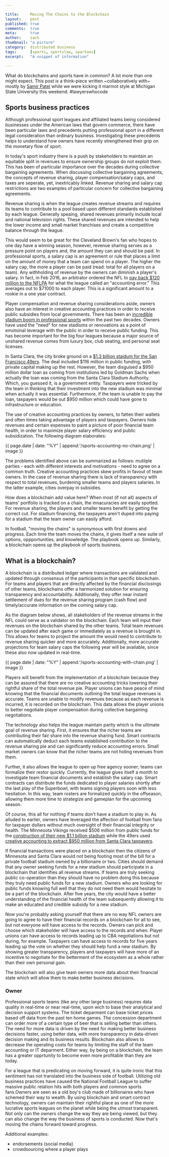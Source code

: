```yaml
---

title:     Moving The Chains to the Blockchain
layout:    post
published: true
comments:  true
meta:      true
author:    zach
thumbnail: "a picture"
category:  distributed business
tags:      [sports, sportslaw, spartans]
excerpt:   "A snippet of information"

---
```


What do blockchains and sports have in common? A lot more than one might expect. This post is a think-piece written ~collaboratively with~ mostly by [Samir Patel](https://twitter.com/samirpatellaw) while we were kicking it marmot style at Michigan State University this weekend. #lawyerswhocode


## Sports business practices

Although professional sport leagues and affiliated teams being considered businesses under the American laws that govern commerce, there have been particular laws and precedents putting professional sport in a different legal consideration than ordinary business. Investigating these precedents helps to understand how owners have recently strengthened their grip on the monetary flow of sport.

In today's sport industry there is a push by stakeholders to maintain an equitable split in revenues to ensure ownership groups do not exploit them.  This has been of particular importance over the decades during collective bargaining agreements. When discussing collective bargaining agreements, the concepts of revenue sharing, player compensation/salary caps, and taxes are seperate, yet, inextricably linked. Revenue sharing and salary cap restrictions are two examples of particular concern for collective bargaining agreements. 

Revenue sharing is when the league creates revenue streams and requires its teams to contribute to a pool based upon different standards established by each league. Generally speaing, shared revenues primarily include local and national television rights. These shared revenues are intended to help the lower income and small market franchises and create a competitive balance through the league.

This would seem to be great for the Cleveland Brown's fan who hopes to one day have a winning season, however, revenue sharing serves as a pressure point on players and, the amount they can and should be paid. In professional sports, a salary cap is an agreement or rule that places a limit on the amount of money that a team can spend on a player. The higher the salary cap, the more a player can be paid (read: total for all players on a team). Any withholding of revenue by the owners can diminish a player's salary. In fact, in Feb 2016, an arbitrator ordered the NFL to [pay back $120 million to the NFLPA](http://fortune.com/2016/02/23/nfl-salary-cap/) for what the league called an "accounting error." This averages out to $71000 to each player. This is a significant amount to a rookie in a one year contract.
 
Player compensation and revenue sharing considerations aside, owners also have an interest in creative accounting practices in order to receive public subsidies from local governments. There has been an [incredible stadium boom in professional sports](http://www.nytimes.com/2009/12/25/sports/25stadium.html?_r=0) within the past two decades. Owners have used the "need" for new stadiums or renovations as a point of emotoinal leverage with the public in order to receive public funding. This has become important for the big four leagues because a major source of unshared revenue comes from luxury box, club seating, and personal seat licenses.

In Santa Clara, the city broke ground on a [$1.3 billion staidum for the San Francisco 49ers](http://www.voiceofsandiego.org/topics/land-use/how-the-49ers-got-a-stadium-and-why-it-wont-work-here/). The deal included $116 million in public funding, with private capital making up the rest. However, the team disguised a $950 million dollar loan as coming from institutions led by Goldman Sachs when actually the loan was coming from the Santa Clara Stadium Authority. Which, you guessed it, is a government entity. Taxpayers were tricked by the team in thinking that their investment into the new stadium was minimal when actually it was essential. Furthermore, if the team is unable to pay the loan, taxpayers would be out $950 million which could have gone to infrastructure or education. 

The use of creative accounting practices by owners, to fatten their wallets and often times taking advantage of players and taxpayers. Owners hide revenues and certain expenses to paint a picture of poor financial team health, in order to maximize player salary efficiency and public subsidization. The following diagram elaborates:

{{ page.date | date: "%Y" | append:'/sports-accounting-no-chain.png' | image }}

The problems identified above can be summarized as follows: mutliple parties - each with different interests and motivations - need to agree on a common truth. Creative accounting practices skew profits in favout of team owners. In the case of revenue sharing there is lack of transparency with respect to total revenues, burdening smaller teams and players salaries. In the latter example, cities overpay in subsidies. 

How does a blockchain add value here? When most (if not all) aspects of teams' portfolio is tracked on a chain, the innacuracies are easily spotted. For revenue sharing, the players and smaller teams benefit by getting the correct cut. For stadium financing, the taxpayers aren't duped into paying for a stadium that the team owner can easily afford. 

In football, "moving the chains" is synonymous with first downs and progress. Each time the team moves the chains, it gives itself a new suite of options, oppportunities, and knowledge. The playbook opens up. Similarly, a blockchain opens up the playbook of sports business.

## What is a blockchain?

A blockchain is a distributed ledger where transactions are validated and updated through consensus of the participants in that specific blockchain. For teams and players that are directly affected by the financial disclosings of other teams, blockchains offer a harmonized solution for ensuring transparency and accountability. Additionally, they offer near instant settlement of dues for the revenue sharing program (cash flow) and timely/accurate information on the coming salary cap.

As the diagram below shows, all stakeholders of the revenue streams in the NFL could serve as a validator on the blockchain.  Each team will input their revenues on the blockchain shared by the other teams. Total team revenues can be updated after each game or immediately as a revenue is brought in. This allows for teams to project the amount the would need to contribute to revenue sharing quicker and more accurately. Additionally, more accurate projections for team salary caps the following year will be available, since these also now updated in real-time.

{{ page.date | date: "%Y" | append:'/sports-accounting-with-chain.png' | image }}

Players will benefit from the implementation of a blockchain because they can be assured that there are no creative accounting tricks lowering their rightful share of the total revenue pie. Player unions can have peace of mind knowing that the financial documents outlining the total league revenues is accurate. Teams are unable to modify revenues because as each revenue is incurred, it is recorded on the blockchain. This data allows the player unions to better negotiate player compensation during collective bargaining negotiations.

The technology also helps the league maintain parity which is the ultimate goal of revenue sharing. First, it ensures that the richer teams are contributing their fair share into the revenue sharing fund. Smart contracts can automatically deduct each teams established contribution to the revenue sharing pie and can significantly reduce accounting errors. Small market owners can know that the richer teams are not hiding revenues from them. 

Further, it also allows the league to open up free agency sooner; teams can formalize their restor quickly. Currently, the league gives itself a month to investigate team financial documents and establish the salary cap. Smart contracts can distribute the funds dedicated to player salaries shortly after the last play of the Superbowl, with teams signing players soon with less hesitation. In this way, team rosters are formalized quickly in the offseason, allowing them more time to strategize and gameplan for the upcoming season. 

Of course, this all for nothing if teams don't have a stadium to play in. As alluded to earlier, owners have leveraged the affection of football from fans for taxpayer dollars without much oversight of their financial integrity or health. The Minnesota Vikings received $506 million from public funds for the [construction of their new $1.1 billion stadium](http://www.startribune.com/vikings-tap-many-sources-for-stadium-funds/311897781/) while the 49ers used [creative accounting to extract $950 million from Santa Clara taxpayers](http://www.fieldofschemes.com/news/archives/2012/03/4859_santa_clara_49e_6.html).

If financial transactions were placed on a blockchain then the citizens of Minnesota and Santa Clara would not being footing most of the bill for a private football stadium owned by a billionaire or two. Cities should demand that any owner seeking funds for a new stadium should participate in a blockchain that identifies all revenue streams. If teams are truly seeking public co-operation than they should have no problem doing this because they truly need public funds for a new stadium. Owners who are looking for public funds knowing full well that they do not need them would hesitate to be a part of the blockchain. After five years, the city would have a better understanding of the financial health of the team subsequently allowing it to make an educated and credible subsidy for a new stadium.

Now you're probably asking yourself that there are no way NFL owners are going to agree to have their financial records on a blockchain for all to see, but not everyone will have access to the records. Owners can pick and choose which stakeholder will have access to the records and when. Player unions can have access to records leading up to CBA negotiations but not during, for example. Taxpayers can have access to records for five years leading up the vote on whether they should help fund a new stadium. By showing greater transparency, players and taxpayers will have more of an incentive to negotiate for the betterment of the ecosystem as a whole rather than their own personal gain.

The blockchain will also give team owners more data about their financial state which will allow them to make better business decisions. 

### Owner

Professional sports teams (like any other large business) requires data quality in real-time or near real-time, upon wich to base their analytical and decision support systems. The ticket deparment can base ticket prices based off data from the past ten home games.  The concession department can order more of a certain type of beer that is selling better than others. The need for more data is driven by the need for making better business decisions faster, using better data, with more transparency in data-driven decision making and its business results. Blockchain also allows to decrease the operating costs for teams by limiting the staff of the team accounting or IT deparment. Either way, by being on a blockchain, the team has a greater opprtunity to become even more profitable than they are today.

For a league that is predicating on moving forward, it is quite ironic that this sentiment has not translated into the business side of football. Utilizing old business practices have caused the National Football League to suffer massive public relation hits with both players and common sports fans.Owners are seen as a old boy's club made of billionaires who have schemed their way to wealth. By using blockchain and smart contract technology, owners can maintain their rightful place as one of the more lucrative sports leagues on the planet while being the utmost transparent. Not only can the owners change the way they are being viewed, but they can also change the way the business of sports is conducted. Now that's moving the chains forward toward progress. 



Additional examples:
- endorsements (social media)
- crowdsourcing where a player plays
